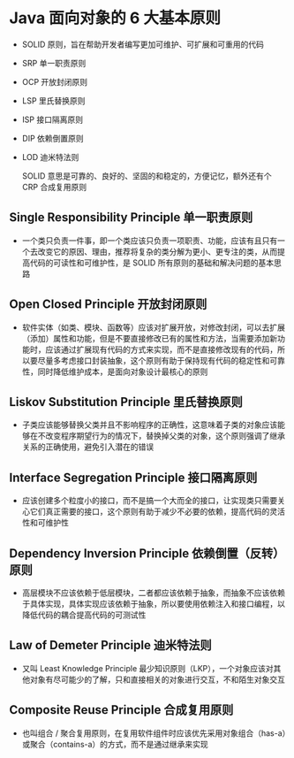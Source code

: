# Java 面向对象的 6 大基本原则
- SOLID 原则，旨在帮助开发者编写更加可维护、可扩展和可重用的代码
- SRP 单一职责原则
- OCP 开放封闭原则
- LSP 里氏替换原则
- ISP 接口隔离原则
- DIP 依赖倒置原则
- LOD 迪米特法则

    SOLID 意思是可靠的、良好的、坚固的和稳定的，方便记忆，额外还有个 CRP 合成复用原则


## Single Responsibility Principle 单一职责原则
- 一个类只负责一件事，即一个类应该只负责一项职责、功能，应该有且只有一个去改变它的原因、理由，推荐将复杂的类分解为更小、更专注的类，从而提高代码的可读性和可维护性，是 SOLID 所有原则的基础和解决问题的基本思路

## Open Closed Principle 开放封闭原则
- 软件实体（如类、模块、函数等）应该对扩展开放，对修改封闭，可以去扩展（添加）属性和功能，但是不要直接修改已有的属性和方法，当需要添加新功能时，应该通过扩展现有代码的方式来实现，而不是直接修改现有的代码，所以要尽量多考虑接口封装抽象，这个原则有助于保持现有代码的稳定性和可靠性，同时降低维护成本，是面向对象设计最核心的原则

## Liskov Substitution Principle 里氏替换原则
- 子类应该能够替换父类并且不影响程序的正确性，这意味着子类的对象应该能够在不改变程序期望行为的情况下，替换掉父类的对象，这个原则强调了继承关系的正确使用，避免引入潜在的错误

## Interface Segregation Principle 接口隔离原则
- 应该创建多个粒度小的接口，而不是搞一个大而全的接口，让实现类只需要关心它们真正需要的接口，这个原则有助于减少不必要的依赖，提高代码的灵活性和可维护性

## Dependency Inversion Principle 依赖倒置（反转）原则
- 高层模块不应该依赖于低层模块，二者都应该依赖于抽象，而抽象不应该依赖于具体实现，具体实现应该依赖于抽象，所以要使用依赖注入和接口编程，以降低代码的耦合提高代码的可测试性

## Law of Demeter Principle 迪米特法则
- 又叫 Least Knowledge Principle 最少知识原则（LKP），一个对象应该对其他对象有尽可能少的了解，只和直接相关的对象进行交互，不和陌生对象交互


## Composite Reuse Principle 合成复用原则
- 也叫组合 / 聚合复用原则，在复用软件组件时应该优先采用对象组合（has-a）或聚合（contains-a）的方式，而不是通过继承来实现